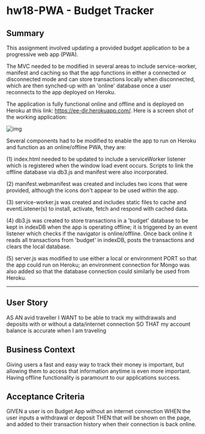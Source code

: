 # hw18-PWA - Budget Tracker

## Summary

This assignment involved updating a provided budget application to be a progressive web app (PWA).

The MVC needed to be modified in several areas to include service-worker, manifest and caching so that the app functions in either a connected or disconnected mode and can store transactions locally when disconnected, which are then synched-up with an 'online' database once a user reconnects to the app deployed on Heroku.

The application is fully functional online and offline and is deployed on Heroku at this link: https://ee-dir.herokuapp.com/. Here is a screen shot of the working application:

![img](https://github.com/fhsal/hw19-employee-directory/blob/main/Employee%20Directory%20app%20screen%20shot.jpg)

Several components had to be modified to enable the app to run on Heroku and function as an online/offline PWA, they are:

(1) index.html needed to be updated to include a serviceWorker listener which is registered when the window load event occurs. Scripts to link the offline database via db3.js and manifest were also incorporated.

(2) manifest.webmanifest was created and includes two icons that were provided, although the icons don't appear to be used within the app.

(3) service-worker.js was created and includes static files to cache and eventListener(s) to install, activate, fetch and respond with cached data.

(4) db3.js was created to store transactions in a 'budget' database to be kept in indexDB when the app is operating offline; it is triggered by an event listener which checks if the navigator is online/offline. Once back online it reads all transactions from 'budget' in indexDB, posts the transactions and clears the local database.

(5) server.js was modified to use either a local or environment PORT so that the app could run on Heroku; an environment connection for Mongo was also added so that the database connection could similarly be used from Heroku.

---

## User Story

AS AN avid traveller
I WANT to be able to track my withdrawals and deposits with or without a data/internet connection
SO THAT my account balance is accurate when I am traveling

## Business Context

Giving users a fast and easy way to track their money is important, but allowing them to access that information anytime is even more important. Having offline functionality is paramount to our applications success.

## Acceptance Criteria

GIVEN a user is on Budget App without an internet connection
WHEN the user inputs a withdrawal or deposit
THEN that will be shown on the page, and added to their transaction history when their connection is back online.
